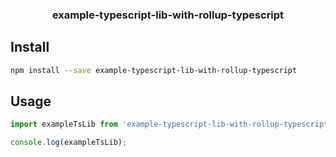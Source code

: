 <h3 align="center">
  example-typescript-lib-with-rollup-typescript
</h3>

<p align="center">
</p>

## Install

```bash
npm install --save example-typescript-lib-with-rollup-typescript
```

## Usage

```js
import exampleTsLib from 'example-typescript-lib-with-rollup-typescript';

console.log(exampleTsLib);
```
